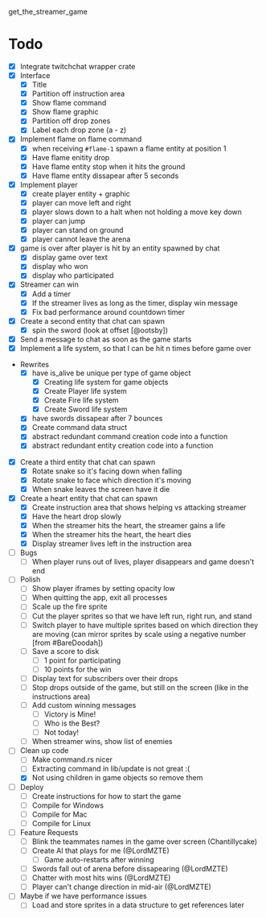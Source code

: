 get_the_streamer_game

# Todo

- [x] Integrate twitchchat wrapper crate
- [x] Interface
  - [x] Title
  - [x] Partition off instruction area
  - [x] Show flame command
  - [x] Show flame graphic
  - [x] Partition off drop zones
  - [x] Label each drop zone (a - z)
- [x] Implement flame on flame command
  - [x] when receiving `#flame-1` spawn a flame entity at position 1
  - [x] Have flame enitity drop
  - [x] Have flame entity stop when it hits the ground
  - [x] Have flame entity dissapear after 5 seconds
- [x] Implement player
  - [x] create player entity + graphic
  - [x] player can move left and right
  - [x] player slows down to a halt when not holding a move key down
  - [x] player can jump
  - [x] player can stand on ground
  - [x] player cannot leave the arena
- [x] game is over after player is hit by an entity spawned by chat
  - [x] display game over text
  - [x] display who won
  - [x] display who participated
- [x] Streamer can win
  - [x] Add a timer
  - [x] If the streamer lives as long as the timer, display win message
  - [x] Fix bad performance around countdown timer
- [x] Create a second entity that chat can spawn
  - [x] spin the sword (look at offset [@ootsby])
- [x] Send a message to chat as soon as the game starts
- [x] Implement a life system, so that I can be hit n times before game over
- Rewrites
  - [x] have is_alive be unique per type of game object
    - [x] Creating life system for game objects
    - [x] Create Player life system
    - [x] Create Fire life system
    - [x] Create Sword life system
  - [x] have swords dissapear after 7 bounces
  - [x] Create command data struct
  - [x] abstract redundant command creation code into a function
  - [x] abstract redundant entity creation code into a function
- [x] Create a third entity that chat can spawn
  - [x] Rotate snake so it's facing down when falling
  - [x] Rotate snake to face which direction it's moving
  - [x] When snake leaves the screen have it die
- [x] Create a heart entity that chat can spawn
  - [x] Create instruction area that shows helping vs attacking streamer
  - [x] Have the heart drop slowly
  - [x] When the streamer hits the heart, the streamer gains a life
  - [x] When the streamer hits the heart, the heart dies
  - [x] Display streamer lives left in the instruction area
- [ ] Bugs
  - [ ] When player runs out of lives, player disappears and game doesn't end
- [ ] Polish
  - [ ] Show player iframes by setting opacity low
  - [ ] When quitting the app, exit all processes
  - [ ] Scale up the fire sprite
  - [ ] Cut the player sprites so that we have left run, right run, and stand
  - [ ] Switch player to have multiple sprites based on which direction they are moving (can mirror sprites by scale using a negative number [from #BareDoodah])
  - [ ] Save a score to disk
    - [ ] 1 point for participating
    - [ ] 10 points for the win
  - [ ] Display text for subscribers over their drops
  - [ ] Stop drops outside of the game, but still on the screen (like in the instructions area)
  - [ ] Add custom winning messages
    - [ ] Victory is Mine!
    - [ ] Who is the Best?
    - [ ] Not today!
  - [ ] When streamer wins, show list of enemies
- [ ] Clean up code
  - [ ] Make command.rs nicer
  - [ ] Extracting command in lib/update is not great :(
  - [x] Not using children in game objects so remove them
- [ ] Deploy
  - [ ] Create instructions for how to start the game
  - [ ] Compile for Windows
  - [ ] Compile for Mac
  - [ ] Compile for Linux
- [ ] Feature Requests
  - [ ] Blink the teammates names in the game over screen (Chantillycake)
  - [ ] Create AI that plays for me (@LordMZTE)
    - [ ] Game auto-restarts after winning
  - [ ] Swords fall out of arena before dissapearing (@LordMZTE)
  - [ ] Chatter with most hits wins (@LordMZTE)
  - [ ] Player can't change direction in mid-air (@LordMZTE)
- [ ] Maybe if we have performance issues
  - [ ] Load and store sprites in a data structure to get references later
